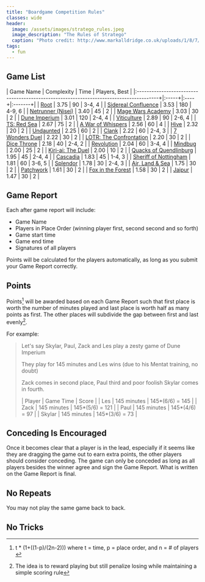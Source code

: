 ```yaml
---
title: "Boardgame Competition Rules"
classes: wide
header:
  image: /assets/images/stratego_rules.jpeg
  image_description: "The Rules of Stratego"
  caption: "Photo credit: http://www.markalldridge.co.uk/uploads/1/8/7/0/18706268/6264212_orig.jpg"
tags: 
  - fun
---
```


## Game List

| Game Name                                                                               | Complexity | Time | Players, Best |
|:---------------------------------------------------------------------------------------+|:-----+|:----+|:-------+|
| [Root](https://boardgamegeek.com/boardgame/237182/root)                                 | 3.75   | 90   | 3-4, 4  |
| [Sidereal Confluence](https://boardgamegeek.com/boardgame/202426/sidereal-confluence)   | 3.53   | 180  | 4-9, 6  |
| [Netrunner (Nisei)](https://boardgamegeek.com/boardgame/124742/android-netrunner)       | 3.40   | 45   | 2       |
| [Mage Wars Academy](https://boardgamegeek.com/boardgame/172503/mage-wars-academy)       | 3.03   | 30   | 2       |
| [Dune Imperium](https://boardgamegeek.com/boardgame/316554/dune-imperium)               | 3.01   | 120  | 2-4, 4  |
| [Viticulture](https://boardgamegeek.com/boardgame/183394/viticulture-essential-edition) | 2.89   | 90   | 2-6, 4  |
| [TS: Red Sea](https://boardgamegeek.com/boardgame/300192/twilight-struggle-red-sea-conflict-horn-africa) | 2.67 | 75 | 2 |
| [A War of Whispers](https://boardgamegeek.com/boardgame/253499/war-whispers)            | 2.56   | 60   | 4       |
| [Hive](https://boardgamegeek.com/boardgame/2655/hive)                                   | 2.32   | 20   | 2       |
| [Undaunted](https://boardgamegeek.com/boardgame/268864/undaunted-normandy)              | 2.25   | 60   | 2       |
| [Clank](https://boardgamegeek.com/boardgame/201808/clank-deck-building-adventure)       | 2.22   | 60   | 2-4, 3  |
| [7 Wonders Duel](https://boardgamegeek.com/boardgame/173346/7-wonders-duel)             | 2.22   | 30   | 2       |
| [LOTR: The Confrontation](https://boardgamegeek.com/boardgame/18833/lord-rings-confrontation) | 2.20   | 30   | 2       |
| [Dice Throne](https://boardgamegeek.com/boardgame/268201/dice-throne)                   | 2.18   | 40   | 2-4, 2  |
| [Revolution](https://boardgamegeek.com/boardgame/34887/revolution)                      | 2.04   | 60   | 3-4, 4  |
| [Mindbug](https://boardgamegeek.com/boardgame/345584/mindbug)                           | 2.00   | 25   | 2       |
| [Kiri-ai: The Duel](https://boardgamegeek.com/boardgame/387769/kiri-ai-duel)            | 2.00   | 10   | 2       |
| [Quacks of Quendlinburg](https://boardgamegeek.com/boardgame/244521/quacks-quedlinburg) | 1.95   | 45   | 2-4, 4  |
| [Cascadia](https://boardgamegeek.com/boardgame/295947/cascadia)                         | 1.83   | 45   | 1-4, 3  |
| [Sheriff of Nottingham](https://boardgamegeek.com/boardgame/298638/sheriff-nottingham-2nd-edition) | 1.81   | 60   | 3-6, 5  |
| [Splendor](https://boardgamegeek.com/boardgame/148228/splendor)                         | 1.78   | 30   | 2-4, 3  |
| [Air, Land & Sea](https://boardgamegeek.com/boardgame/247367/air-land-sea)              | 1.75   | 30   | 2       |
| [Patchwork](https://boardgamegeek.com/boardgame/163412/patchwork)                       | 1.61   | 30   | 2       |
| [Fox in the Forest](https://boardgamegeek.com/boardgame/221965/fox-forest)              | 1.58   | 30   | 2       |
| [Jaipur](https://boardgamegeek.com/boardgame/54043/jaipur)                              | 1.47   | 30   | 2       |

## Game Report
Each after game report will include:
- Game Name
- Players in Place Order (winning player first, second second and so forth)
- Game start time
- Game end time
- Signatures of all players

Points will be calculated for the players automatically, as long as you submit your Game Report correctly.

## Points
Points[^points] will be awarded based on each Game Report such that first place is worth the number of minutes played and last place is worth half as many points as first. The other places will subdivide the gap between first and last evenly[^intent].

For example:
> Let's say Skylar, Paul, Zack and Les play a zesty game of Dune Imperium
>
> They play for 145 minutes and Les wins (due to his Mentat training, no doubt)
>
> Zack comes in second place, Paul third and poor foolish Skylar comes in fourth.
>
> | Player | Game Time   | Score           |
> | Les    | 145 minutes | 145*(6/6) = 145 |
> | Zack   | 145 minutes | 145*(5/6) = 121 |
> | Paul   | 145 minutes | 145*(4/6) = 97  |
> | Skylar | 145 minutes | 145*(3/6) = 73  |

## Conceding Is Encouraged
Once it becomes clear that a player is in the lead, especially if it seems like they are dragging the game out to earn extra points, the other players should consider conceding.
The game can only be conceded as long as all players besides the winner agree and sign the Game Report. What is written on the Game Report is final.

## No Repeats
You may not play the same game back to back.

## No Tricks


[^points]: t * (1+((1-p)/(2n-2))) where t = time, p = place order, and n = # of players [^index]
[^intent]: The idea is to reward playing but still penalize losing while maintaining a simple scoring rule
[^index]: as an example of why 0 indexing is nice, this simplifies to t * (1-(p/(2n-2))) when first place is 0